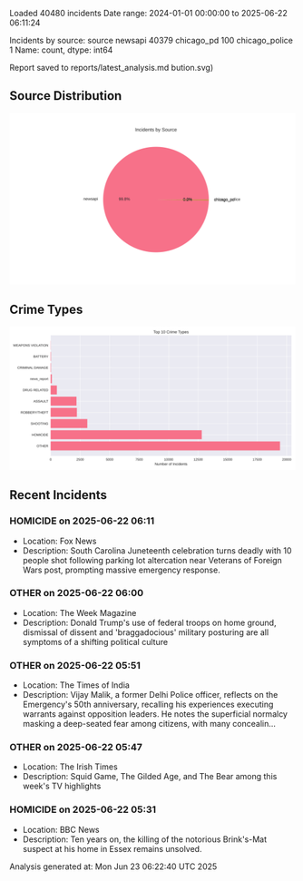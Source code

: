 
Loaded 40480 incidents
Date range: 2024-01-01 00:00:00 to 2025-06-22 06:11:24

Incidents by source:
source
newsapi           40379
chicago_pd          100
chicago_police        1
Name: count, dtype: int64

Report saved to reports/latest_analysis.md
bution.svg)

## Source Distribution
![Source Distribution](images/source_distribution.svg)

## Crime Types
![Crime Types](images/crime_types.svg)

## Recent Incidents

### HOMICIDE on 2025-06-22 06:11
- Location: Fox News
- Description: South Carolina Juneteenth celebration turns deadly with 10 people shot following parking lot altercation near Veterans of Foreign Wars post, prompting massive emergency response.


### OTHER on 2025-06-22 06:00
- Location: The Week Magazine
- Description: Donald Trump's use of federal troops on home ground, dismissal of dissent and 'braggadocious' military posturing are all symptoms of a shifting political culture


### OTHER on 2025-06-22 05:51
- Location: The Times of India
- Description: Vijay Malik, a former Delhi Police officer, reflects on the Emergency's 50th anniversary, recalling his experiences executing warrants against opposition leaders. He notes the superficial normalcy masking a deep-seated fear among citizens, with many concealin…


### OTHER on 2025-06-22 05:47
- Location: The Irish Times
- Description: Squid Game, The Gilded Age, and The Bear among this week's TV highlights


### HOMICIDE on 2025-06-22 05:31
- Location: BBC News
- Description: Ten years on, the killing of the notorious Brink's-Mat suspect at his home in Essex remains unsolved.

Analysis generated at: Mon Jun 23 06:22:40 UTC 2025
